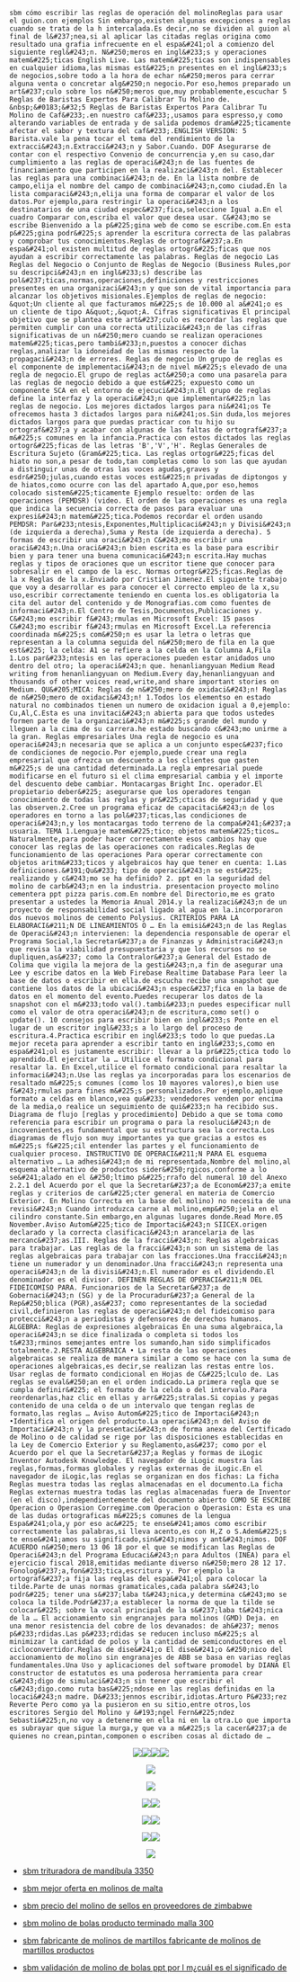 
```
sbm cómo escribir las reglas de operación del molinoReglas para usar el guion.con ejemplos Sin embargo,existen algunas excepciones a reglas cuando se trata de la h intercalada.Es decir,no se dividen al guion al final de l&#237;nea,si al aplicar las citadas reglas origina como resultado una grafia infrecuente en el espa&#241;ol a comienzo del siguiente regl&#243;n. N&#250;meros en ingl&#233;s y operaciones matem&#225;ticas English Live. Las matem&#225;ticas son indispensables en cualquier idioma,las mismas est&#225;n presentes en el ingl&#233;s de negocios,sobre todo a la hora de echar n&#250;meros para cerrar alguna venta o concretar alg&#250;n negocio.Por eso,hemos preparado un art&#237;culo sobre los n&#250;meros que,muy probablemente,escuchar 5 Reglas de Baristas Expertos Para Calibrar Tu Molino de. &nbsp;&#0183;&#32;5 Reglas de Baristas Expertos Para Calibrar Tu Molino de Caf&#233;.en nuestro caf&#233;,usamos para espresso,y como alterando variables de entrada y de salida podemos dram&#225;ticamente afectar el sabor y textura del caf&#233;.ENGLISH VERSION: 5 Barista.vale la pena tocar el tema del rendimiento de la extracci&#243;n.Extracci&#243;n y Sabor.Cuando. DOF Asegurarse de contar con el respectivo Convenio de concurrencia y,en su caso,dar cumplimiento a las reglas de operaci&#243;n de las fuentes de financiamiento que participen en la realizaci&#243;n del. Establecer las reglas para una combinaci&#243;n de. En la lista nombre de campo,elija el nombre del campo de combinaci&#243;n,como ciudad.En la lista comparaci&#243;n,elija una forma de comparar el valor de los datos.Por ejemplo,para restringir la operaci&#243;n a los destinatarios de una ciudad espec&#237;fica,seleccione Igual a.En el cuadro Comparar con,escriba el valor que desea usar. C&#243;mo se escribe Bienvenido a la p&#225;gina web de como se escribe.com.En esta p&#225;gina podr&#225;s aprender la escritura correcta de las palabras y comprobar tus conocimientos.Reglas de ortograf&#237;a.En espa&#241;ol existen multitud de reglas ortogr&#225;ficas que nos ayudan a escribir correctamente las palabras. Reglas de negocio Las Reglas del Negocio o Conjunto de Reglas de Negocio (Business Rules,por su descripci&#243;n en ingl&#233;s) describe las pol&#237;ticas,normas,operaciones,definiciones y restricciones presentes en una organizaci&#243;n y que son de vital importancia para alcanzar los objetivos misionales.Ejemplos de reglas de negocio: &quot;Un cliente al que facturamos m&#225;s de 10.000 al a&#241;o es un cliente de tipo A&quot;,&quot;A. Cifras significativas El principal objetivo que se plantea este art&#237;culo es recordar las reglas que permiten cumplir con una correcta utilizaci&#243;n de las cifras significativas de un n&#250;mero cuando se realizan operaciones matem&#225;ticas,pero tambi&#233;n,puestos a conocer dichas reglas,analizar la idoneidad de las mismas respecto de la propagaci&#243;n de errores. Reglas de negocio Un grupo de reglas es el componente de implementaci&#243;n de nivel m&#225;s elevado de una regla de negocio.El grupo de reglas act&#250;a como una pasarela para las reglas de negocio debido a que est&#225; expuesto como un componente SCA en el entorno de ejecuci&#243;n.El grupo de reglas define la interfaz y la operaci&#243;n que implementar&#225;n las reglas de negocio. Los mejores dictados largos para ni&#241;os Te ofrecemos hasta 3 dictados largos para ni&#241;os.Sin duda,los mejores dictados largos para que puedas practicar con tu hijo su ortograf&#237;a y acabar con algunas de las faltas de ortograf&#237;a m&#225;s comunes en la infancia.Practica con estos dictados las reglas ortogr&#225;ficas de las letras 'B','V','H'. Reglas Generales de Escritura Sujeto (Gram&#225;tica. Las reglas ortogr&#225;ficas del hiato no son,a pesar de todo,tan completas como lo son las que ayudan a distinguir unas de otras las voces agudas,graves y esdr&#250;julas,cuando estas voces est&#225;n privadas de diptongos y de hiatos,como ocurre con las del apartado A,que,por eso,hemos colocado sistem&#225;ticamente Ejemplo resuelto: orden de las operaciones (PEMDSR) (video. El orden de las operaciones es una regla que indica la secuencia correcta de pasos para evaluar una expresi&#243;n matem&#225;tica.Podemos recordar el orden usando PEMDSR: Par&#233;ntesis,Exponentes,Multiplicaci&#243;n y Divisi&#243;n (de izquierda a derecha),Suma y Resta (de izquierda a derecha). 5 formas de escribir una oraci&#243;n C&#243;mo escribir una oraci&#243;n.Una oraci&#243;n bien escrita es la base para escribir bien y para tener una buena comunicaci&#243;n escrita.Hay muchas reglas y tipos de oraciones que un escritor tiene que conocer para sobresalir en el campo de la esc. Normas ortogr&#225;ficas.Reglas de la x Reglas de la x.Enviado por Cristian Jimenez.El siguiente trabajo que voy a desarrollar es para conocer el correcto empleo de la x,su uso,escribir correctamente teniendo en cuenta los.es obligatoria la cita del autor del contenido y de Monografias.com como fuentes de informaci&#243;n.El Centro de Tesis,Documentos,Publicaciones y. C&#243;mo escribir f&#243;rmulas en Microsoft Excel: 15 pasos C&#243;mo escribir f&#243;rmulas en Microsoft Excel.La referencia coordinada m&#225;s com&#250;n es usar la letra o letras que representan a la columna seguida del n&#250;mero de fila en la que est&#225; la celda: A1 se refiere a la celda en la Columna A,Fila 1.Los par&#233;ntesis en las operaciones pueden estar anidados uno dentro del otro; la operaci&#243;n que. henanliangyuan Medium Read writing from henanliangyuan on Medium.Every day,henanliangyuan and thousands of other voices read,write,and share important stories on Medium. QU&#205;MICA: Reglas de n&#250;mero de oxidaci&#243;n! Reglas de n&#250;mero de oxidaci&#243;n! 1.Todos los elementso en estado natural no combinados tienen un numero de oxidacion igual a 0,ejemplo: Cu,Al,C.Esta es una invitaci&#243;n abierta para que todos ustedes formen parte de la organizaci&#243;n m&#225;s grande del mundo y lleguen a la cima de su carrera.he estado buscando c&#243;mo unirme a la gran. Reglas empresariales Una regla de negocio es una operaci&#243;n necesaria que se aplica a un conjunto espec&#237;fico de condiciones de negocio.Por ejemplo,puede crear una regla empresarial que ofrezca un descuento a los clientes que gasten m&#225;s de una cantidad determinada.La regla empresarial puede modificarse en el futuro si el clima empresarial cambia y el importe del descuento debe cambiar. Montacargas Bright Inc. operador.El propietario deber&#225; asegurarse que los operadores tengan conocimiento de todas las reglas y pr&#225;cticas de seguridad y que las observen.2.Cree un programa eficaz de capacitaci&#243;n de los operadores en torno a las pol&#237;ticas,las condiciones de operaci&#243;n,y los montacargas todo terreno de la compa&#241;&#237;a usuaria. TEMA 1.Lenguaje matem&#225;tico; objetos matem&#225;ticos… Naturalmente,para poder hacer correctamente esos cambios hay que conocer las reglas de las operaciones con radicales.Reglas de funcionamiento de las operaciones Para operar correctamente con objetos aritm&#233;ticos y algebraicos hay que tener en cuenta: 1.Las definiciones.&#191;Qu&#233; tipo de operaci&#243;n se est&#225; realizando y c&#243;mo se ha definido? 2. ppt en la seguridad del molino de carb&#243;n en la industria. presentacion proyecto molino cementera ppt pizza paris.com.En nombre del Directorio,me es grato presentar a ustedes la Memoria Anual 2014.y la realizaci&#243;n de un proyecto de responsabilidad social ligado al agua en la.incorporaron dos nuevos molinos de cemento Polysius. CRITERIOS PARA LA ELABORACI&#211;N DE LINEAMIENTOS O … En la emisi&#243;n de las Reglas de Operaci&#243;n intervienen: la dependencia responsable de operar el Programa Social,la Secretar&#237;a de Finanzas y Administraci&#243;n que revisa la viabilidad presupuestaria y que los recursos no se dupliquen,as&#237; como la Contralor&#237;a General del Estado de Colima que vigila la mejora de la gesti&#243;n,a fin de asegurar una Lee y escribe datos en la Web Firebase Realtime Database Para leer la base de datos o escribir en ella.de escucha recibe una snapshot que contiene los datos de la ubicaci&#243;n espec&#237;fica en la base de datos en el momento del evento.Puedes recuperar los datos de la snapshot con el m&#233;todo val().tambi&#233;n puedes especificar null como el valor de otra operaci&#243;n de escritura,como set() o update(). 10 consejos para escribir bien en ingl&#233;s Ponte en el lugar de un escritor ingl&#233;s a lo largo del proceso de escritura.4.Practica escribir en ingl&#233;s todo lo que puedas.La mejor receta para aprender a escribir tanto en ingl&#233;s,como en espa&#241;ol es justamente escribir: llevar a la pr&#225;ctica todo lo aprendido.El ejercitar la … Utilice el formato condicional para resaltar la. En Excel,utilice el formato condicional para resaltar la informaci&#243;n.Use las reglas ya incorporadas para los escenarios de resaltado m&#225;s comunes (como los 10 mayores valores),o bien use f&#243;rmulas para fines m&#225;s personalizados.Por ejemplo,aplique formato a celdas en blanco,vea qu&#233; vendedores venden por encima de la media,o realice un seguimiento de qui&#233;n ha recibido sus. Diagrama de flujo [reglas y procedimiento] Debido a que se toma como referencia para escribir un programa o para la resoluci&#243;n de incovenientes,es fundamental que su estructura sea la correcta.Los diagramas de flujo son muy importantes ya que gracias a estos es m&#225;s f&#225;cil entender las partes y el funcionamiento de cualquier proceso. INSTRUCTIVO DE OPERACI&#211;N PARA EL esquema alternativo … La adhesi&#243;n de mi representada,Nombre del molino,al esquema alternativo de productos sider&#250;rgicos,conforme a lo se&#241;alado en el &#250;ltimo p&#225;rrafo del numeral 10 del Anexo 2.2.1 del Acuerdo por el que la Secretar&#237;a de Econom&#237;a emite reglas y criterios de car&#225;cter general en materia de Comercio Exterior. En Molino Correcta en la base del molino) no necesita de una revisi&#243;n Cuando introduzca carne al molino,emp&#250;jela en el cilindro constante.Sin embargo,en algunas lugares donde.Read More.05 November.Aviso Autom&#225;tico de Importaci&#243;n SIICEX.origen declarado y la correcta clasificaci&#243;n arancelaria de las mercanc&#237;as.III. Reglas de la fracci&#243;n: Reglas algebraicas para trabajar. Las reglas de la fracci&#243;n son un sistema de las reglas algebraicas para trabajar con las fracciones.Una fracci&#243;n tiene un numerador y un denominador.Una fracci&#243;n representa una operaci&#243;n de la divisi&#243;n.El numerador es el dividendo.El denominador es el divisor. DEFINEN REGLAS DE OPERACI&#211;N DEL FIDEICOMISO PARA. Funcionarios de la Secretar&#237;a de Gobernaci&#243;n (SG) y de la Procuradur&#237;a General de la Rep&#250;blica (PGR),as&#237; como representantes de la sociedad civil,definieron las reglas de operaci&#243;n del fideicomiso para protecci&#243;n a periodistas y defensores de derechos humanos. ALGEBRA: Reglas de expresiones algebraicas En una suma algebraica,la operaci&#243;n se dice finalizada o completa si todos los t&#233;rminos semejantes entre los sumando,han sido simplificados totalmente.2.RESTA ALGEBRAICA • La resta de las operaciones algebraicas se realiza de manera similar a como se hace con la suma de operaciones algebraicas,es decir,se realizan las restas entre los. Usar reglas de formato condicional en Hojas de C&#225;lculo de. Las reglas se eval&#250;an en el orden indicado.La primera regla que se cumpla definir&#225; el formato de la celda o del intervalo.Para reordenarlas,haz clic en ellas y arr&#225;stralas.Si copias y pegas contenido de una celda o de un intervalo que tengan reglas de formato,las reglas … Aviso Autom&#225;tico de Importaci&#243;n •Identifica el origen del producto.La operaci&#243;n del Aviso de Importaci&#243;n y la presentaci&#243;n de forma anexa del Certificado de Molino o de calidad se rige por las disposiciones establecidas en la Ley de Comercio Exterior y su Reglamento,as&#237; como por el Acuerdo por el que la Secretar&#237;a Reglas y formas de iLogic Inventor Autodesk Knowledge. El navegador de iLogic muestra las reglas,formas,formas globales y reglas externas de iLogic.En el navegador de iLogic,las reglas se organizan en dos fichas: La ficha Reglas muestra todas las reglas almacenadas en el documento.La ficha Reglas externas muestra todas las reglas almacenadas fuera de Inventor (en el disco),independientemente del documento abierto COMO SE ESCRIBE Operacion o Operasion Corregime.com Operacion o Operasion: Esta es una de las dudas ortograficas m&#225;s comunes de la lengua Espa&#241;ola,y por eso ac&#225; te ense&#241;amos como escribir correctamente las palabras,si lleva acento,es con H,Z o S.Adem&#225;s te ense&#241;amos su significado,sin&#243;nimos y ant&#243;nimos. DOF ACUERDO n&#250;mero 13 06 18 por el que se modifican las Reglas de Operaci&#243;n del Programa Educaci&#243;n para Adultos (INEA) para el ejercicio fiscal 2018,emitidas mediante diverso n&#250;mero 28 12 17. Fonolog&#237;a,fon&#233;tica,escritura y. Por ejemplo la ortograf&#237;a fija las reglas del espa&#241;ol para colocar la tilde.Parte de unas normas gramaticales,cada palabra s&#243;lo podr&#225; tener una s&#237;laba t&#243;nica,y determina c&#243;mo se coloca la tilde.Podr&#237;a establecer la norma de que la tilde se colocar&#225; sobre la vocal principal de la s&#237;laba t&#243;nica de la … El accionamiento sin engranajes para molinos (GMD) Deja. en una menor resistencia del cobre de los devanados: de ah&#237; menos p&#233;rdidas.Las p&#233;rdidas se reducen incluso m&#225;s al minimizar la cantidad de polos y la cantidad de semiconductores en el cicloconvertidor.Reglas de dise&#241;o El dise&#241;o &#250;nico del accionamiento de molino sin engranajes de ABB se basa en varias reglas fundamentales.Una Uso y aplicaciones del software promodel by DIANA El constructor de estatutos es una poderosa herramienta para crear c&#243;digo de simulaci&#243;n sin tener que escribir el c&#243;digo.como ruta bas&#225;ndose en las reglas definidas en la locaci&#243;n madre. D&#233;jennos escribir,idiotas.Arturo P&#233;rez Reverte Pero como ya la pusieron en su sitio,entre otros,los escritores Sergio del Molino y &#193;ngel Fern&#225;ndez Sebasti&#225;n,no voy a detenerme en ella ni en la otra.Lo que importa es subrayar que sigue la murga,y que va a m&#225;s la cacer&#237;a de quienes no crean,pintan,componen o escriben cosas al dictado de … 
```

<div align="center">

<a href="https://es-mill.shibang-china.com/github&k=sbm+c%C3%B3mo+escribir+las+reglas+de+operaci%C3%B3n+del+molino"><img src="https://static.shibang-china.com/es/mill/index.jpg"></a><a href="https://es-mill.shibang-china.com/materials.htmlgithub&k=sbm+c%C3%B3mo+escribir+las+reglas+de+operaci%C3%B3n+del+molino"><img src="https://static.shibang-china.com/es/mill/materials.jpg"></a><a href="https://es-mill.shibang-china.com/about.htmlgithub&k=sbm+c%C3%B3mo+escribir+las+reglas+de+operaci%C3%B3n+del+molino"><img src="https://static.shibang-china.com/es/mill/about.jpg"></a><a href="https://es-mill.shibang-china.com/contact.htmlgithub&k=sbm+c%C3%B3mo+escribir+las+reglas+de+operaci%C3%B3n+del+molino"><img src="https://static.shibang-china.com/es/mill/contact.jpg"></a>

<a href="https://es-mill.shibang-china.com/github&k=sbm+c%C3%B3mo+escribir+las+reglas+de+operaci%C3%B3n+del+molino"><img src="https://static.shibang-china.com/es/mill/banner.jpg"></a>

<a href="https://swt.shibang-china.com/github&k=sbm+c%C3%B3mo+escribir+las+reglas+de+operaci%C3%B3n+del+molino"><img src="https://static.shibang-china.com/es/mill/chat.jpg"></a>

<a href="https://es-mill.shibang-china.com/products/vertical-roller-mill.htmlgithub&k=sbm+c%C3%B3mo+escribir+las+reglas+de+operaci%C3%B3n+del+molino"><img src="https://static.shibang-china.com/es/mill/vertical.jpg"></a><a href="https://es-mill.shibang-china.com/products/raymond-mill.htmlgithub&k=sbm+c%C3%B3mo+escribir+las+reglas+de+operaci%C3%B3n+del+molino"><img src="https://static.shibang-china.com/es/mill/raymond.jpg"></a>

<a href="https://es-mill.shibang-china.com/products/ultrafine-grinding-mill.htmlgithub&k=sbm+c%C3%B3mo+escribir+las+reglas+de+operaci%C3%B3n+del+molino"><img src="https://static.shibang-china.com/es/mill/ultrafine.jpg"></a><a href="https://es-mill.shibang-china.com/products/trapezium-grinding-mill.htmlgithub&k=sbm+c%C3%B3mo+escribir+las+reglas+de+operaci%C3%B3n+del+molino"><img src="https://static.shibang-china.com/es/mill/trapezium.jpg"></a>

<a href="https://es-mill.shibang-china.com/products/ball-mill.htmlgithub&k=sbm+c%C3%B3mo+escribir+las+reglas+de+operaci%C3%B3n+del+molino"><img src="https://static.shibang-china.com/es/mill/ball.jpg"></a><a href="https://es-mill.shibang-china.com/products/hammer-mill.htmlgithub&k=sbm+c%C3%B3mo+escribir+las+reglas+de+operaci%C3%B3n+del+molino"><img src="https://static.shibang-china.com/es/mill/hammer.jpg"></a>

<a href="https://swt.shibang-china.com/github&k=sbm+c%C3%B3mo+escribir+las+reglas+de+operaci%C3%B3n+del+molino"><img src="https://static.shibang-china.com/es/mill/case.jpg"></a>

</div>


* [sbm trituradora de mandíbula 3350](sbm%20trituradora%20de%20mand%C3%ADbula%203350.md)

* [sbm mejor oferta en molinos de malta](sbm%20mejor%20oferta%20en%20molinos%20de%20malta.md)

* [sbm precio del molino de sellos en proveedores de zimbabwe](sbm%20precio%20del%20molino%20de%20sellos%20en%20proveedores%20de%20zimbabwe.md)

* [sbm molino de bolas producto terminado malla 300](sbm%20molino%20de%20bolas%20producto%20terminado%20malla%20300.md)

* [sbm fabricante de molinos de martillos fabricante de molinos de martillos productos](sbm%20fabricante%20de%20molinos%20de%20martillos%20fabricante%20de%20molinos%20de%20martillos%20productos.md)

* [sbm validación de molino de bolas ppt por l m¿cuál es el significado de](sbm%20validaci%C3%B3n%20de%20molino%20de%20bolas%20ppt%20por%20l%20m%C2%BFcu%C3%A1l%20es%20el%20significado%20de.md)